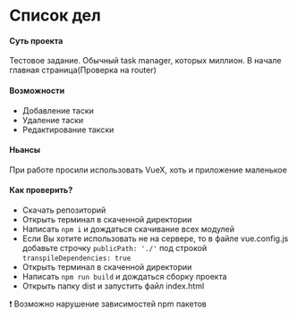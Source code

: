 # Список дел

#### Суть проекта
Тестовое задание. Обычный task manager, которых миллион. В начале главная страница(Проверка на router)

#### Возможности
- Добавление таски
- Удаление таски
- Редактирование такски

#### Ньансы
При работе просили использовать VueX, хоть и приложение маленькое

#### Как проверить?
- Скачать репозиторий
- Открыть терминал в скаченной директории
- Написать ```npm i``` и дождаться скачивание всех модулей
- Если Вы хотите использовать не на сервере, то в файле vue.config.js добавьте строчку ```publicPath: './'``` под строкой ```transpileDependencies: true```
- Открыть терминал в скаченной директории
- Написать ```npm run build``` и дождаться сборку проекта
- Открыть папку dist и запустить файл index.html

❗ Возможно нарушение зависимостей npm пакетов


